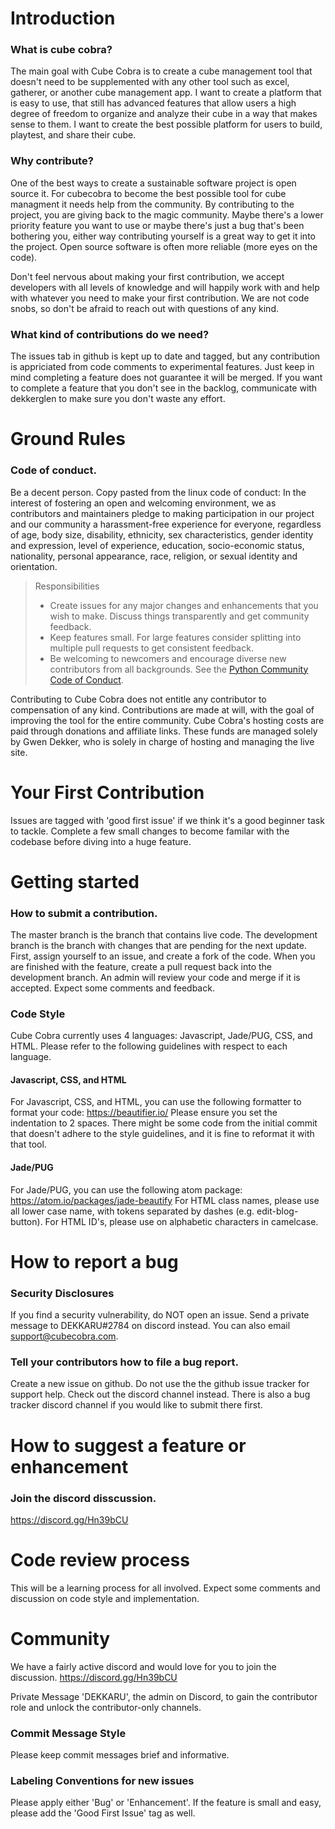# Introduction

### What is cube cobra?

The main goal with Cube Cobra is to create a cube management tool that doesn't need to be supplemented with any other tool such as excel, gatherer, or another cube management app. I want to create a platform that is easy to use, that still has advanced features that allow users a high degree of freedom to organize and analyze their cube in a way that makes sense to them. I want to create the best possible platform for users to build, playtest, and share their cube.

### Why contribute?

One of the best ways to create a sustainable software project is open source it. For cubecobra to become the best possible tool for cube managment it needs help from the community. By contributing to the project, you are giving back to the magic community. Maybe there's a lower priority feature you want to use or maybe there's just a bug that's been bothering you, either way contributing yourself is a great way to get it into the project. Open source software is often more reliable (more eyes on the code).

Don't feel nervous about making your first contribution, we accept developers with all levels of knowledge and will happily work with and help with whatever you need to make your first contribution. We are not code snobs, so don't be afraid to reach out with questions of any kind.

### What kind of contributions do we need?

The issues tab in github is kept up to date and tagged, but any contribution is appriciated from code comments to experimental features. Just keep in mind completing a feature does not guarantee it will be merged. If you want to complete a feature that you don't see in the backlog, communicate with dekkerglen to make sure you don't waste any effort.

# Ground Rules
### Code of conduct.

Be a decent person. Copy pasted from the linux code of conduct: In the interest of fostering an open and welcoming environment, we as contributors and maintainers pledge to making participation in our project and our community a harassment-free experience for everyone, regardless of age, body size, disability, ethnicity, sex characteristics, gender identity and expression, level of experience, education, socio-economic status, nationality, personal appearance, race, religion, or sexual identity and orientation.

> Responsibilities
> * Create issues for any major changes and enhancements that you wish to make. Discuss things transparently and get community feedback.
> * Keep features small. For large features consider splitting into multiple pull requests to get consistent feedback.
> * Be welcoming to newcomers and encourage diverse new contributors from all backgrounds. See the [Python Community Code of Conduct](https://www.python.org/psf/codeofconduct/).

Contributing to Cube Cobra does not entitle any contributor to compensation of any kind. Contributions are made at will, with the goal of improving the tool for the entire community. Cube Cobra's hosting costs are paid through donations and affiliate links. These funds are managed solely by Gwen Dekker, who is solely in charge of hosting and managing the live site.

# Your First Contribution

Issues are tagged with 'good first issue' if we think it's a good beginner task to tackle. Complete a few small changes to become familar with the codebase before diving into a huge feature.

# Getting started
### How to submit a contribution.

The master branch is the branch that contains live code. The development branch is the branch with changes that are pending for the next update. First, assign yourself to an issue, and create a fork of the code. When you are finished with the feature, create a pull request back into the development branch. An admin will review your code and merge if it is accepted. Expect some comments and feedback.

### Code Style

Cube Cobra currently uses 4 languages: Javascript, Jade/PUG, CSS, and HTML. Please refer to the following guidelines with respect to each language.

#### Javascript, CSS, and HTML

For Javascript, CSS, and HTML, you can use the following formatter to format your code: https://beautifier.io/
Please ensure you set the indentation to 2 spaces. There might be some code from the initial commit that doesn't adhere to the style guidelines, and it is fine to reformat it with that tool.

#### Jade/PUG

For Jade/PUG, you can use the following atom package: https://atom.io/packages/jade-beautify
For HTML class names, please use all lower case name, with tokens separated by dashes (e.g. edit-blog-button). For HTML ID's, please use on alphabetic characters in camelcase.

# How to report a bug
### Security Disclosures

If you find a security vulnerability, do NOT open an issue. Send a private message to DEKKARU#2784 on discord instead. You can also email support@cubecobra.com.

### Tell your contributors how to file a bug report.

Create a new issue on github. Do not use the the github issue tracker for support help. Check out the discord channel instead. There is also a bug tracker discord channel if you would like to submit there first.

# How to suggest a feature or enhancement
### Join the discord disscussion.

 https://discord.gg/Hn39bCU

# Code review process

This will be a learning process for all involved. Expect some comments and discussion on code style and implementation.

# Community

We have a fairly active discord and would love for you to join the discussion.  https://discord.gg/Hn39bCU

Private Message 'DEKKARU', the admin on Discord, to gain the contributor role and unlock the contributor-only channels.

### Commit Message Style

Please keep commit messages brief and informative.

### Labeling Conventions for new issues

Please apply either 'Bug' or 'Enhancement'. If the feature is small and easy, please add the 'Good First Issue' tag as well.

